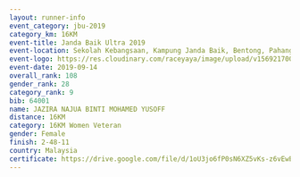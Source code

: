 ```yaml
---
layout: runner-info 
event_category: jbu-2019 
category_km: 16KM 
event-title: Janda Baik Ultra 2019 
event-location: Sekolah Kebangsaan, Kampung Janda Baik, Bentong, Pahang, Malaysia 
event-logo: https://res.cloudinary.com/raceyaya/image/upload/v1569217009/logo/janda-baik_vch1pc.jpg 
event-date: 2019-09-14
overall_rank: 108
gender_rank: 28
category_rank: 9
bib: 64001
name: JAZIRA NAJUA BINTI MOHAMED YUSOFF
distance: 16KM
category: 16KM Women Veteran
gender: Female
finish: 2-48-11
country: Malaysia
certificate: https://drive.google.com/file/d/1oU3jo6fP0sN6XZ5vKs-z6vEwErkXyp6-/view?usp=sharing
---
```


